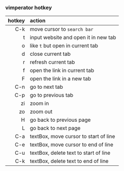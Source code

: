 ### vimperator hotkey
| hotkey | action |
| --: | :-- |
| C-k | move cursor to `search bar` |
| t | input website and open it in new tab |
| o | like `t` but open in current tab |
| d | close current tab |
| r | refresh current tab |
| f | open the link in current tab |
| F | open the link in a new tab |
| C-n | go to next tab |
| C-p | go to previous tab |
| zi | zoom in |
| zo | zoom out |
| H | go back to previous page |
| L | go back to next page |
| C-a | textBox, move cursor to start of line |
| C-e | textBox, move cursor to end of line |
| C-u | textBox, delete text to start of line |
| C-k | textBox, delete text to end of line |
